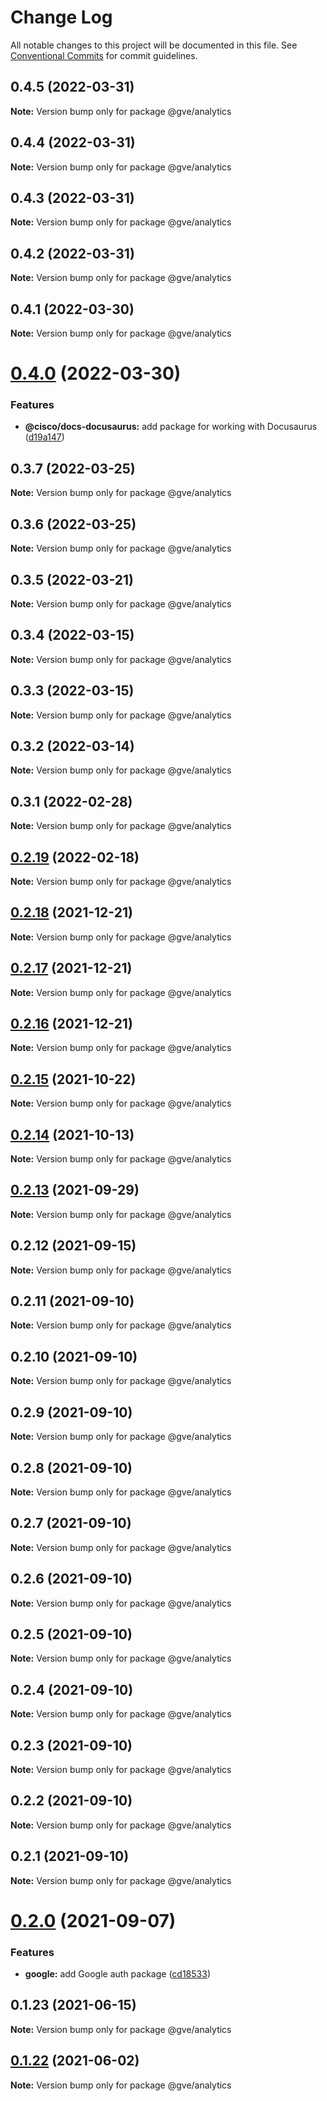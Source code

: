 # Change Log

All notable changes to this project will be documented in this file.
See [Conventional Commits](https://conventionalcommits.org) for commit guidelines.

## 0.4.5 (2022-03-31)

**Note:** Version bump only for package @gve/analytics





## 0.4.4 (2022-03-31)

**Note:** Version bump only for package @gve/analytics





## 0.4.3 (2022-03-31)

**Note:** Version bump only for package @gve/analytics





## 0.4.2 (2022-03-31)

**Note:** Version bump only for package @gve/analytics





## 0.4.1 (2022-03-30)

**Note:** Version bump only for package @gve/analytics





# [0.4.0](https://github.com/CiscoDevNet/essentials/compare/@gve/analytics@0.3.0...@gve/analytics@0.4.0) (2022-03-30)


### Features

* **@cisco/docs-docusaurus:** add package for working with Docusaurus ([d19a147](https://github.com/CiscoDevNet/essentials/commit/d19a1472b2dbc0f79a38d31aac9a2b2bcc8a99f1))





## 0.3.7 (2022-03-25)

**Note:** Version bump only for package @gve/analytics





## 0.3.6 (2022-03-25)

**Note:** Version bump only for package @gve/analytics





## 0.3.5 (2022-03-21)

**Note:** Version bump only for package @gve/analytics





## 0.3.4 (2022-03-15)

**Note:** Version bump only for package @gve/analytics





## 0.3.3 (2022-03-15)

**Note:** Version bump only for package @gve/analytics





## 0.3.2 (2022-03-14)

**Note:** Version bump only for package @gve/analytics





## 0.3.1 (2022-02-28)

**Note:** Version bump only for package @gve/analytics





## [0.2.19](https://github.com/CiscoDevNet/essentials/compare/@gve/analytics@0.2.18...@gve/analytics@0.2.19) (2022-02-18)

**Note:** Version bump only for package @gve/analytics





## [0.2.18](https://github.com/CiscoDevNet/essentials/compare/@gve/analytics@0.2.17...@gve/analytics@0.2.18) (2021-12-21)

**Note:** Version bump only for package @gve/analytics





## [0.2.17](https://github.com/CiscoDevNet/essentials/compare/@gve/analytics@0.2.16...@gve/analytics@0.2.17) (2021-12-21)

**Note:** Version bump only for package @gve/analytics





## [0.2.16](https://github.com/CiscoDevNet/essentials/compare/@gve/analytics@0.2.14...@gve/analytics@0.2.16) (2021-12-21)

**Note:** Version bump only for package @gve/analytics





## [0.2.15](https://github.com/mattnorris/essentials/compare/@gve/analytics@0.2.14...@gve/analytics@0.2.15) (2021-10-22)

**Note:** Version bump only for package @gve/analytics





## [0.2.14](https://github.com/mattnorris/essentials/compare/@gve/analytics@0.2.12...@gve/analytics@0.2.14) (2021-10-13)

**Note:** Version bump only for package @gve/analytics





## [0.2.13](https://github.com/mattnorris/essentials/compare/@gve/analytics@0.2.12...@gve/analytics@0.2.13) (2021-09-29)

**Note:** Version bump only for package @gve/analytics





## 0.2.12 (2021-09-15)

**Note:** Version bump only for package @gve/analytics





## 0.2.11 (2021-09-10)

**Note:** Version bump only for package @gve/analytics





## 0.2.10 (2021-09-10)

**Note:** Version bump only for package @gve/analytics





## 0.2.9 (2021-09-10)

**Note:** Version bump only for package @gve/analytics





## 0.2.8 (2021-09-10)

**Note:** Version bump only for package @gve/analytics





## 0.2.7 (2021-09-10)

**Note:** Version bump only for package @gve/analytics





## 0.2.6 (2021-09-10)

**Note:** Version bump only for package @gve/analytics





## 0.2.5 (2021-09-10)

**Note:** Version bump only for package @gve/analytics





## 0.2.4 (2021-09-10)

**Note:** Version bump only for package @gve/analytics





## 0.2.3 (2021-09-10)

**Note:** Version bump only for package @gve/analytics





## 0.2.2 (2021-09-10)

**Note:** Version bump only for package @gve/analytics





## 0.2.1 (2021-09-10)

**Note:** Version bump only for package @gve/analytics





# [0.2.0](https://github.com/mattnorris/essentials/compare/@gve/analytics@0.1.23...@gve/analytics@0.2.0) (2021-09-07)


### Features

* **google:** add Google auth package ([cd18533](https://github.com/mattnorris/essentials/commit/cd185337daa5f2651d5d8e21eebad673de5c7f5d))





## 0.1.23 (2021-06-15)

**Note:** Version bump only for package @gve/analytics





## [0.1.22](https://www-github.cisco.com/matnorri/essentials/compare/@gve/analytics@0.1.21...@gve/analytics@0.1.22) (2021-06-02)

**Note:** Version bump only for package @gve/analytics
